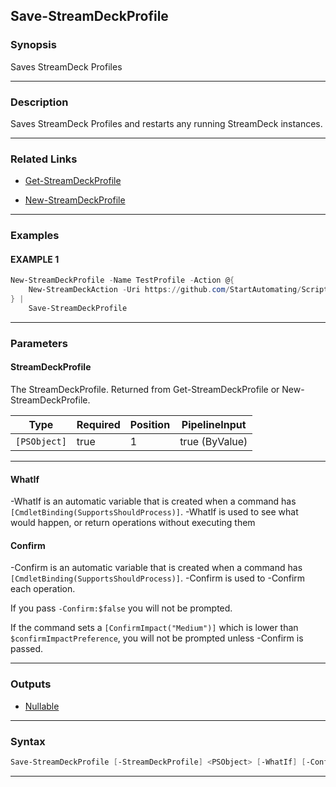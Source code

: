 Save-StreamDeckProfile
----------------------
### Synopsis
Saves StreamDeck Profiles

---
### Description

Saves StreamDeck Profiles and restarts any running StreamDeck instances.

---
### Related Links
* [Get-StreamDeckProfile](Get-StreamDeckProfile.md)



* [New-StreamDeckProfile](New-StreamDeckProfile.md)



---
### Examples
#### EXAMPLE 1
```PowerShell
New-StreamDeckProfile -Name TestProfile -Action @{
    New-StreamDeckAction -Uri https://github.com/StartAutomating/ScriptDeck -Title ScriptDeck
} |
    Save-StreamDeckProfile
```

---
### Parameters
#### **StreamDeckProfile**

The StreamDeckProfile.
Returned from Get-StreamDeckProfile or New-StreamDeckProfile.






|Type        |Required|Position|PipelineInput |
|------------|--------|--------|--------------|
|`[PSObject]`|true    |1       |true (ByValue)|



---
#### **WhatIf**
-WhatIf is an automatic variable that is created when a command has ```[CmdletBinding(SupportsShouldProcess)]```.
-WhatIf is used to see what would happen, or return operations without executing them
#### **Confirm**
-Confirm is an automatic variable that is created when a command has ```[CmdletBinding(SupportsShouldProcess)]```.
-Confirm is used to -Confirm each operation.
    
If you pass ```-Confirm:$false``` you will not be prompted.
    
    
If the command sets a ```[ConfirmImpact("Medium")]``` which is lower than ```$confirmImpactPreference```, you will not be prompted unless -Confirm is passed.

---
### Outputs
* [Nullable](https://learn.microsoft.com/en-us/dotnet/api/System.Nullable)




---
### Syntax
```PowerShell
Save-StreamDeckProfile [-StreamDeckProfile] <PSObject> [-WhatIf] [-Confirm] [<CommonParameters>]
```
---
